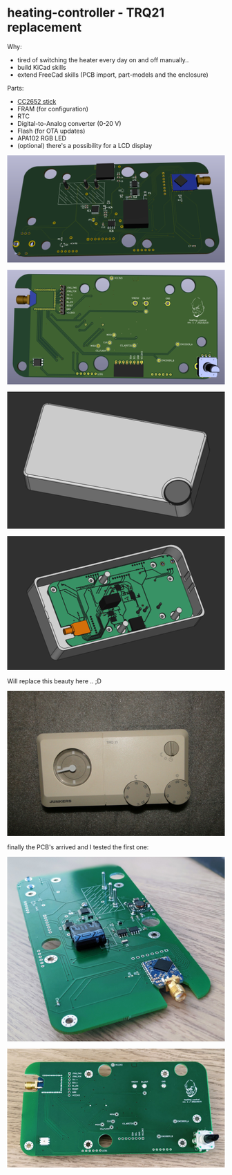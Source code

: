 # heating-controller - TRQ21 replacement

Why:

- tired of switching the heater every day on and off manually..
- build KiCad skills
- extend FreeCad skills (PCB import, part-models and the enclosure)

Parts:

- [CC2652 stick](/projects/cc2652/)
- FRAM (for configuration)
- RTC
- Digital-to-Analog converter (0-20 V)
- Flash (for OTA updates)
- APA102 RGB LED
- (optional) there's a possibility for a LCD display

![heating-control bottom](../images/heating-control-pcb-3d.png)

![heating-control top](../images/heating-control-pcb-3d_top.png)

![enclosure top](../images/heating-control-enclosure_top.png)

![enclosure bottom](../images/heating-control-enclosure_bot.png)

Will replace this beauty here .. ;D

![trq21](../images/trq21.jpg)

finally the PCB's arrived and I tested the first one:

![pcb top](../images/heating_control_pcb.jpg)

![pcb bottom](../images/heating_control_pcb_bot.jpg)